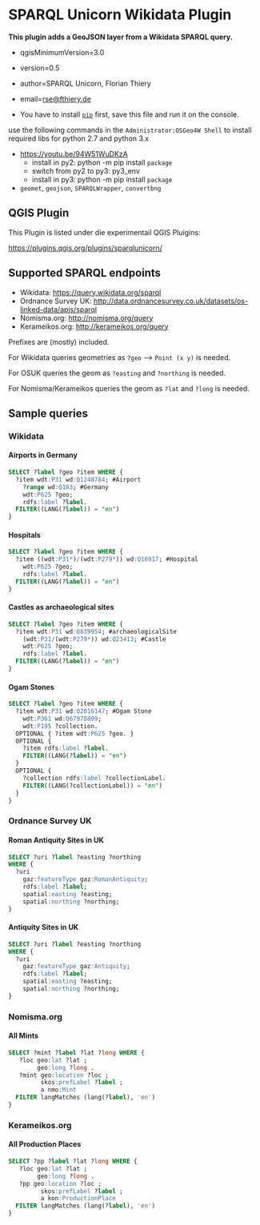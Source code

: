 # SPARQL Unicorn Wikidata Plugin

**This plugin adds a GeoJSON layer from a Wikidata SPARQL query.**

* qgisMinimumVersion=3.0
* version=0.5
* author=SPARQL Unicorn, Florian Thiery
* email=rse@fthiery.de

* You have to install [`pip`](https://raw.githubusercontent.com/sparqlunicorn/sparqlunicornGoesGIS/master/sparql_unicorn/scripts/get-pip.py) first, save this file and run it on the console.

use the following commands in the `Administrator:OSGeo4W Shell` to install required libs for python 2.7 and python 3.x

* https://youtu.be/94W51WuDKzA
  * install in py2: python -m pip install `package`
  * switch from py2 to py3: py3_env
  * install in py3: python -m pip install `package`
* `geomet`, `geojson`, `SPARQLWrapper`, `convertbng`

## QGIS Plugin

This Plugin is listed under die experimentail QGIS Pluigins:

https://plugins.qgis.org/plugins/sparqlunicorn/

## Supported SPARQL endpoints

* Wikidata: https://query.wikidata.org/sparql
* Ordnance Survey UK: http://data.ordnancesurvey.co.uk/datasets/os-linked-data/apis/sparql
* Nomisma.org: http://nomisma.org/query
* Kerameikos.org: http://kerameikos.org/query

Prefixes are (mostly) included.

For Wikidata queries geometries as `?geo` --> `Point (x y)` is needed.

For OSUK queries the geom as `?easting` and `?northing` is needed.

For Nomisma/Kerameikos queries the geom as `?lat` and `?long` is needed.

## Sample queries

### Wikidata

#### Airports in Germany

```sql
SELECT ?label ?geo ?item WHERE {
  ?item wdt:P31 wd:Q1248784; #Airport
    ?range wd:Q183; #Germany
    wdt:P625 ?geo;
    rdfs:label ?label.
  FILTER((LANG(?label)) = "en")
}
```

#### Hospitals

```sql
SELECT ?label ?geo ?item WHERE {
  ?item ((wdt:P31*)/(wdt:P279*)) wd:Q16917; #Hospital
    wdt:P625 ?geo;
    rdfs:label ?label.
  FILTER((LANG(?label)) = "en")
}
```

#### Castles as archaeological sites

```sql
SELECT ?label ?geo ?item WHERE {
  ?item wdt:P31 wd:Q839954; #archaeologicalSite
    (wdt:P31/(wdt:P279*)) wd:Q23413; #Castle
    wdt:P625 ?geo;
    rdfs:label ?label.
  FILTER((LANG(?label)) = "en")
}
```

#### Ogam Stones

```sql
SELECT ?label ?geo ?item WHERE {
  ?item wdt:P31 wd:Q2016147; #Ogam Stone
    wdt:P361 wd:Q67978809;
    wdt:P195 ?collection.
  OPTIONAL { ?item wdt:P625 ?geo. }
  OPTIONAL {
    ?item rdfs:label ?label.
    FILTER((LANG(?label)) = "en")
  }
  OPTIONAL {
    ?collection rdfs:label ?collectionLabel.
    FILTER((LANG(?collectionLabel)) = "en")
  }
}
```

### Ordnance Survey UK

#### Roman Antiquity Sites in UK

```sql
SELECT ?uri ?label ?easting ?northing
WHERE {
  ?uri
    gaz:featureType gaz:RomanAntiquity;
    rdfs:label ?label;
    spatial:easting ?easting;
    spatial:northing ?northing;
}
```

#### Antiquity Sites in UK

```sql
SELECT ?uri ?label ?easting ?northing
WHERE {
  ?uri
    gaz:featureType gaz:Antiquity;
    rdfs:label ?label;
    spatial:easting ?easting;
    spatial:northing ?northing;
}
```

### Nomisma.org

#### All Mints

```sql
SELECT ?mint ?label ?lat ?long WHERE {
   ?loc geo:lat ?lat ;
        geo:long ?long .
   ?mint geo:location ?loc ;
         skos:prefLabel ?label ;
         a nmo:Mint
  FILTER langMatches (lang(?label), 'en')
}
```

### Kerameikos.org

#### All Production Places

```sql
SELECT ?pp ?label ?lat ?long WHERE {
   ?loc geo:lat ?lat ;
        geo:long ?long .
   ?pp geo:location ?loc ;
         skos:prefLabel ?label ;
         a kon:ProductionPlace
  FILTER langMatches (lang(?label), 'en')
}
```
